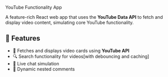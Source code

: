 YouTube Functionality App

A feature-rich React web app that uses the **YouTube Data API** to fetch and display video content, simulating core YouTube functionality.
## 🔧 Features

- 🎥 Fetches and displays video cards using **YouTube API**
- 🔍 Search functionality for videos[with debouncing and caching]
- 💬 Live chat simulation
- 🧵 Dynamic nested comments
